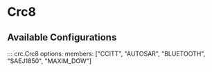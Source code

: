 # Crc8

## Available Configurations

::: crc.Crc8
    options:
        members: ["CCITT", "AUTOSAR", "BLUETOOTH", "SAEJ1850", "MAXIM_DOW"]
